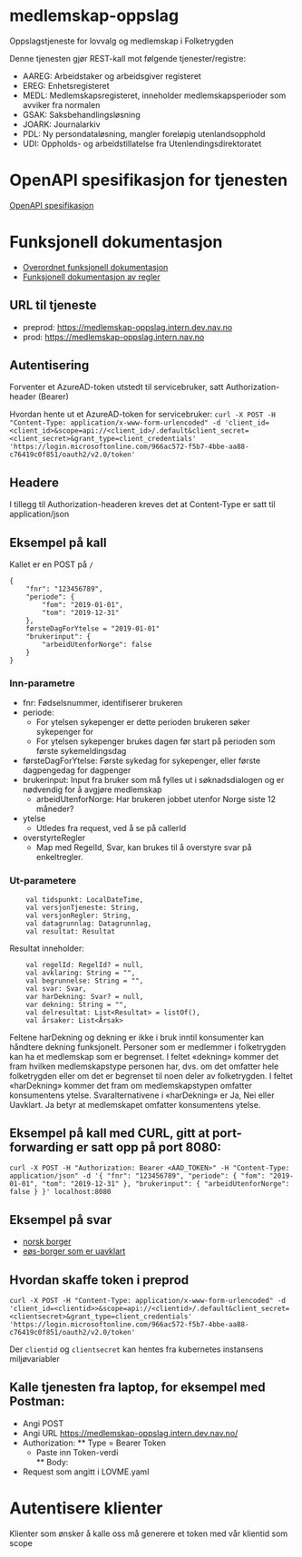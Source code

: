 # medlemskap-oppslag
Oppslagstjeneste for lovvalg og medlemskap i Folketrygden

Denne tjenesten gjør REST-kall mot følgende tjenester/registre:

* AAREG: Arbeidstaker og arbeidsgiver registeret
* EREG: Enhetsregisteret
* MEDL: Medlemskapsregisteret, inneholder medlemskapsperioder som avviker fra normalen
* GSAK: Saksbehandlingsløsning
* JOARK: Journalarkiv
* PDL: Ny persondataløsning, mangler foreløpig utenlandsopphold 
* UDI: Oppholds- og arbeidstillatelse fra Utenlendingsdirektoratet

# OpenAPI spesifikasjon for tjenesten
[OpenAPI spesifikasjon](src/main/resources/lovme.yaml)

# Funksjonell dokumentasjon
* [Overordnet funksjonell dokumentasjon](https://confluence.adeo.no/display/TLM/3.+Dokumentasjon+av+LovMe-tjenesten)
* [Funksjonell dokumentasjon av regler](https://confluence.adeo.no/pages/viewpage.action?pageId=441067001)

## URL til tjeneste
* preprod: https://medlemskap-oppslag.intern.dev.nav.no
* prod: https://medlemskap-oppslag.intern.nav.no

## Autentisering
Forventer et AzureAD-token utstedt til servicebruker, satt Authorization-header (Bearer)

Hvordan hente ut et AzureAD-token for servicebruker:
`curl -X POST -H "Content-Type: application/x-www-form-urlencoded" -d 'client_id=<client_id>&scope=api://<client_id>/.default&client_secret=<client_secret>&grant_type=client_credentials' 'https://login.microsoftonline.com/966ac572-f5b7-4bbe-aa88-c76419c0f851/oauth2/v2.0/token'`

## Headere
I tillegg til Authorization-headeren kreves det at Content-Type er satt til application/json

## Eksempel på kall

Kallet er en POST på `/`
```
{
    "fnr": "123456789",
    "periode": {
        "fom": "2019-01-01", 
        "tom": "2019-12-31"
    },
    førsteDagForYtelse = "2019-01-01" 
    "brukerinput": {
        "arbeidUtenforNorge": false
    }
}
```

### Inn-parametre
* fnr: Fødselsnummer, identifiserer brukeren
* periode: 
    * For ytelsen sykepenger er dette perioden brukeren søker sykepenger for
    * For ytelsen sykepenger brukes dagen før start på perioden som første sykemeldingsdag
* førsteDagForYtelse: Første sykedag for sykepenger, eller første dagpengedag for dagpenger    
* brukerinput: Input fra bruker som må fylles ut i søknadsdialogen og er nødvendig for å avgjøre medlemskap
    * arbeidUtenforNorge: Har brukeren jobbet utenfor Norge siste 12 måneder?
* ytelse
    * Utledes fra request, ved å se på callerId
* overstyrteRegler
    * Map med RegelId, Svar, kan brukes til å overstyre svar på enkeltregler.

### Ut-parametere
        val tidspunkt: LocalDateTime,
        val versjonTjeneste: String,
        val versjonRegler: String,
        val datagrunnlag: Datagrunnlag,
        val resultat: Resultat
Resultat inneholder:

        val regelId: RegelId? = null,
        val avklaring: String = "",
        val begrunnelse: String = "",
        val svar: Svar,
        var harDekning: Svar? = null,
        var dekning: String = "",
        val delresultat: List<Resultat> = listOf(),
        val årsaker: List<Årsak>

Feltene harDekning og dekning er ikke i bruk inntil konsumenter kan håndtere dekning funksjonelt. 
Personer som er medlemmer i folketrygden kan ha et medlemskap som er begrenset.
I feltet «dekning» kommer det fram hvilken medlemskapstype personen har, dvs. om det omfatter hele folketrygden eller om det er begrenset til noen deler av folketrygden.
I feltet «harDekning» kommer det fram om medlemskapstypen omfatter konsumentens ytelse.
Svaralternativene i «harDekning» er Ja, Nei eller Uavklart. Ja betyr at medlemskapet omfatter konsumentens ytelse.

## Eksempel på kall med CURL, gitt at port-forwarding er satt opp på port 8080:
```
curl -X POST -H "Authorization: Bearer <AAD_TOKEN>" -H "Content-Type: application/json" -d '{ "fnr": "123456789", "periode": { "fom": "2019-01-01", "tom": "2019-12-31" }, "brukerinput": { "arbeidUtenforNorge": false } }' localhost:8080
```

## Eksempel på svar
* [norsk borger](src/test/resources/testpersoner/autogenerert/norsk_borger_response.json)
* [eøs-borger som er uavklart](src/test/resources/testpersoner/autogenerert/eøs_borger_uavklart_response.json)

## Hvordan skaffe token i preprod
```
curl -X POST -H "Content-Type: application/x-www-form-urlencoded" -d 'client_id=<clientid>>&scope=api://<clientid>/.default&client_secret=<clientsecret>&grant_type=client_credentials' 'https://login.microsoftonline.com/966ac572-f5b7-4bbe-aa88-c76419c0f851/oauth2/v2.0/token'
```
Der `clientid` og `clientsecret` kan hentes fra kubernetes instansens miljøvariabler

## Kalle tjenesten fra laptop, for eksempel med Postman:
* Angi POST
* Angi URL https://medlemskap-oppslag.intern.dev.nav.no/
* Authorization:
  ** Type = Bearer Token
  * Paste inn Token-verdi   
    ** Body:
* Request som angitt i LOVME.yaml

# Autentisere klienter
Klienter som ønsker å kalle oss må generere et token med vår klientid som scope

